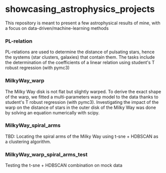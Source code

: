 # showcasing_astrophysics_projects
This repository is meant to present a few astrophysical results of mine, with a focus on data-driven/machine-learning methods


### PL-relation

PL-relations are used to determine the distance of pulsating stars, hence the systems (star clusters, galaxies) that contain them.
The tasks include the determination of the coefficients of a linear relation using student's T robust regression (with pymc3)

### MilkyWay_warp

The Milky Way disk is not flat but slightly warped. To derive the exact shape of the warp, we fitted a multi-parameters warp model to the data thanks to student's T robust regression (with pymc3). Investigating the impact of the warp on the distance of stars in the outer disk of the Milky Way was done by solving an equation numerically with scipy.

### MilkyWay_spiral_arms

TBD: Locating the spiral arms of the Milky Way using t-sne + HDBSCAN as a clustering algorithm.


### MilkyWay_warp_spiral_arms_test

Testing the t-sne + HDBSCAN combination on mock data
